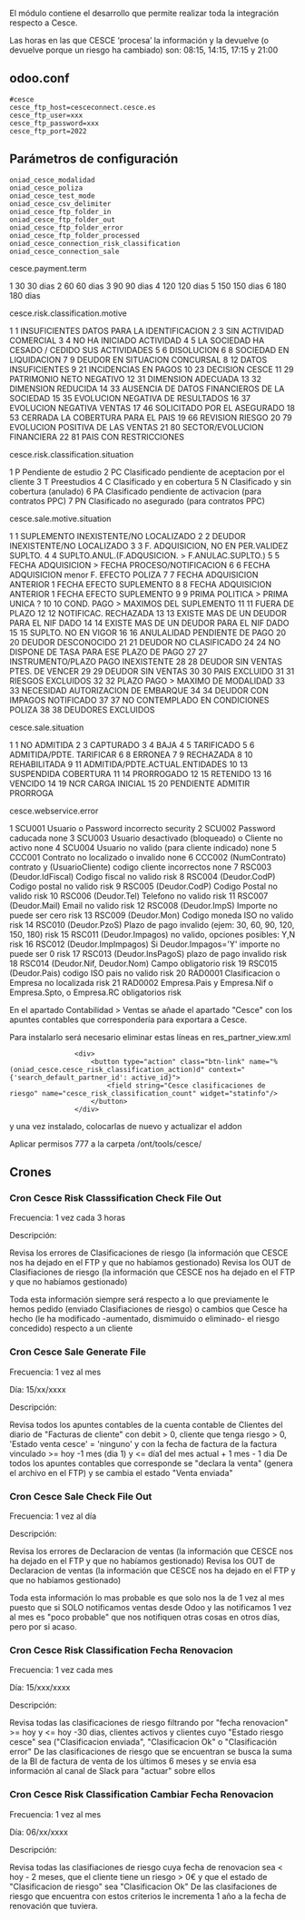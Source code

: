 El módulo contiene el desarrollo que permite realizar toda la integración respecto a Cesce.

Las horas en las que CESCE ‘procesa’ la información y la devuelve (o devuelve porque un riesgo ha cambiado) son: 08:15, 14:15, 17:15 y 21:00

## odoo.conf
```
#cesce
cesce_ftp_host=cesceconnect.cesce.es
cesce_ftp_user=xxx
cesce_ftp_password=xxx
cesce_ftp_port=2022
``` 

## Parámetros de configuración
```
oniad_cesce_modalidad
oniad_cesce_poliza
oniad_cesce_test_mode
oniad_cesce_csv_delimiter
oniad_cesce_ftp_folder_in        
oniad_cesce_ftp_folder_out                
oniad_cesce_ftp_folder_error        
oniad_cesce_ftp_folder_processed        
oniad_cesce_connection_risk_classification        
oniad_cesce_connection_sale
``` 

cesce.payment.term

<record id="cesce_payment_term_data_1" model="cesce.payment.term">
<field name="id">1</field>
<field name="code">30</field>
<field name="name">30 dias</field>
</record>
<record id="cesce_payment_term_data_2" model="cesce.payment.term">
<field name="id">2</field>
<field name="code">60</field>
<field name="name">60 dias</field>
</record>
<record id="cesce_payment_term_data_3" model="cesce.payment.term">
<field name="id">3</field>
<field name="code">90</field>
<field name="name">90 dias</field>
</record>
<record id="cesce_payment_term_data_4" model="cesce.payment.term">
<field name="id">4</field>
<field name="code">120</field>
<field name="name">120 dias</field>
</record>
<record id="cesce_payment_term_data_5" model="cesce.payment.term">
<field name="id">5</field>
<field name="code">150</field>
<field name="name">150 dias</field>
</record>
<record id="cesce_payment_term_data_6" model="cesce.payment.term">
<field name="id">6</field>
<field name="code">180</field>
<field name="name">180 dias</field>
</record>
 

cesce.risk.classification.motive

<record id="cesce_risk_classification_motive_data_1" model="cesce.risk.classification.motive">
<field name="id">1</field>
<field name="code">1</field>
<field name="name">INSUFICIENTES DATOS PARA LA IDENTIFICACION</field>
</record>
<record id="cesce_risk_classification_motive_data_2" model="cesce.risk.classification.motive">
<field name="id">2</field>
<field name="code">3</field>
<field name="name">SIN ACTIVIDAD COMERCIAL</field>
</record>
<record id="cesce_risk_classification_motive_data_3" model="cesce.risk.classification.motive">
<field name="id">3</field>
<field name="code">4</field>
<field name="name">NO HA INICIADO ACTIVIDAD</field>
</record>
<record id="cesce_risk_classification_motive_data_4" model="cesce.risk.classification.motive">
<field name="id">4</field>
<field name="code">5</field>
<field name="name">LA SOCIEDAD HA CESADO / CEDIDO SUS ACTIVIDADES</field>
</record>
<record id="cesce_risk_classification_motive_data_5" model="cesce.risk.classification.motive">
<field name="id">5</field>
<field name="code">6</field>
<field name="name">DISOLUCION</field>
</record>
<record id="cesce_risk_classification_motive_data_6" model="cesce.risk.classification.motive">
<field name="id">6</field>
<field name="code">8</field>
<field name="name">SOCIEDAD EN LIQUIDACION</field>
</record>
<record id="cesce_risk_classification_motive_data_7" model="cesce.risk.classification.motive">
<field name="id">7</field>
<field name="code">9</field>
<field name="name">DEUDOR EN SITUACION CONCURSAL</field>
</record>
<record id="cesce_risk_classification_motive_data_8" model="cesce.risk.classification.motive">
<field name="id">8</field>
<field name="code">12</field>
<field name="name">DATOS INSUFICIENTES</field>
</record>
<record id="cesce_risk_classification_motive_data_9" model="cesce.risk.classification.motive">
<field name="id">9</field>
<field name="code">21</field>
<field name="name">INCIDENCIAS EN PAGOS</field>
</record>
<record id="cesce_risk_classification_motive_data_10" model="cesce.risk.classification.motive">
<field name="id">10</field>
<field name="code">23</field>
<field name="name">DECISION CESCE</field>
</record>
<record id="cesce_risk_classification_motive_data_11" model="cesce.risk.classification.motive">
<field name="id">11</field>
<field name="code">29</field>
<field name="name">PATRIMONIO NETO NEGATIVO</field>
</record>
<record id="cesce_risk_classification_motive_data_12" model="cesce.risk.classification.motive">
<field name="id">12</field>
<field name="code">31</field>
<field name="name">DIMENSION ADECUADA</field>
</record>
<record id="cesce_risk_classification_motive_data_13" model="cesce.risk.classification.motive">
<field name="id">13</field>
<field name="code">32</field>
<field name="name">DIMENSION REDUCIDA</field>
</record>
<record id="cesce_risk_classification_motive_data_14" model="cesce.risk.classification.motive">
<field name="id">14</field>
<field name="code">33</field>
<field name="name">AUSENCIA DE DATOS FINANCIEROS DE LA SOCIEDAD</field>
</record>
<record id="cesce_risk_classification_motive_data_15" model="cesce.risk.classification.motive">
<field name="id">15</field>
<field name="code">35</field>
<field name="name">EVOLUCION NEGATIVA DE RESULTADOS</field>
</record>
<record id="cesce_risk_classification_motive_data_16" model="cesce.risk.classification.motive">
<field name="id">16</field>
<field name="code">37</field>
<field name="name">EVOLUCION NEGATIVA VENTAS</field>
</record>
<record id="cesce_risk_classification_motive_data_17" model="cesce.risk.classification.motive">
<field name="id">17</field>
<field name="code">46</field>
<field name="name">SOLICITADO POR EL ASEGURADO</field>
</record>
<record id="cesce_risk_classification_motive_data_18" model="cesce.risk.classification.motive">
<field name="id">18</field>
<field name="code">53</field>
<field name="name">CERRADA LA COBERTURA PARA EL PAIS</field>
</record>
<record id="cesce_risk_classification_motive_data_19" model="cesce.risk.classification.motive">
<field name="id">19</field>
<field name="code">66</field>
<field name="name">REVISION RIESGO</field>
</record>
<record id="cesce_risk_classification_motive_data_20" model="cesce.risk.classification.motive">
<field name="id">20</field>
<field name="code">79</field>
<field name="name">EVOLUCION POSITIVA DE LAS VENTAS</field>
</record>
<record id="cesce_risk_classification_motive_data_21" model="cesce.risk.classification.motive">
<field name="id">21</field>
<field name="code">80</field>
<field name="name">SECTOR/EVOLUCION FINANCIERA</field>
</record>
<record id="cesce_risk_classification_motive_data_22" model="cesce.risk.classification.motive">
<field name="id">22</field>
<field name="code">81</field>
<field name="name">PAIS CON RESTRICCIONES</field>
</record>
 

cesce.risk.classification.situation

<record id="cesce_risk_classification_situation_data_1" model="cesce.risk.classification.situation">
<field name="id">1</field>
<field name="code">P</field>
<field name="name">Pendiente de estudio</field>
</record>
<record id="cesce_risk_classification_situation_data_2" model="cesce.risk.classification.situation">
<field name="id">2</field>
<field name="code">PC</field>
<field name="name">Clasificado pendiente de aceptacion por el cliente</field>
</record>
<record id="cesce_risk_classification_situation_data_3" model="cesce.risk.classification.situation">
<field name="id">3</field>
<field name="code">T</field>
<field name="name">Preestudios</field>
</record>
<record id="cesce_risk_classification_situation_data_4" model="cesce.risk.classification.situation">
<field name="id">4</field>
<field name="code">C</field>
<field name="name">Clasificado y en cobertura</field>
</record>
<record id="cesce_risk_classification_situation_data_5" model="cesce.risk.classification.situation">
<field name="id">5</field>
<field name="code">N</field>
<field name="name">Clasificado y sin cobertura (anulado)</field>
</record>
<record id="cesce_risk_classification_situation_data_6" model="cesce.risk.classification.situation">
<field name="id">6</field>
<field name="code">PA</field>
<field name="name">Clasificado pendiente de activacion (para contratos PPC)</field>
</record>
<record id="cesce_risk_classification_situation_data_7" model="cesce.risk.classification.situation">
<field name="id">7</field>
<field name="code">PN</field>
<field name="name">Clasificado no asegurado (para contratos PPC)</field>
</record>
 

cesce.sale.motive.situation

<record id="cesce_sale_motive_situation_data_1" model="cesce.sale.motive.situation">
<field name="id">1</field>
<field name="code">1</field>
<field name="name">SUPLEMENTO INEXISTENTE/NO LOCALIZADO</field>
</record>
<record id="cesce_sale_motive_situation_data_2" model="cesce.sale.motive.situation">
<field name="id">2</field>
<field name="code">2</field>
<field name="name">DEUDOR INEXISTENTE/NO LOCALIZADO</field>
</record>
<record id="cesce_sale_motive_situation_data_3" model="cesce.sale.motive.situation">
<field name="id">3</field>
<field name="code">3</field>
<field name="name">F. ADQUISICION, NO EN PER.VALIDEZ SUPLTO.</field>
</record>
<record id="cesce_sale_motive_situation_data_4" model="cesce.sale.motive.situation">
<field name="id">4</field>
<field name="code">4</field>
<field name="name">SUPLTO.ANUL.(F.ADQUSICION. > F.ANULAC.SUPLTO.)</field>
</record>
<record id="cesce_sale_motive_situation_data_5" model="cesce.sale.motive.situation">
<field name="id">5</field>
<field name="code">5</field>
<field name="name">FECHA ADQUISICION > FECHA PROCESO/NOTIFICACION</field>
</record>
<record id="cesce_sale_motive_situation_data_6" model="cesce.sale.motive.situation">
<field name="id">6</field>
<field name="code">6</field>
<field name="name">FECHA ADQUISICION menor F. EFECTO POLIZA</field>
</record>
<record id="cesce_sale_motive_situation_data_7" model="cesce.sale.motive.situation">
<field name="id">7</field>
<field name="code">7</field>
<field name="name">FECHA ADQUISICION ANTERIOR 1 FECHA EFECTO SUPLEMENTO</field>
</record>
<record id="cesce_sale_motive_situation_data_8" model="cesce.sale.motive.situation">
<field name="id">8</field>
<field name="code">8</field>
<field name="name">FECHA ADQUISICION ANTERIOR 1 FECHA EFECTO SUPLEMENTO</field>
</record>
<record id="cesce_sale_motive_situation_data_9" model="cesce.sale.motive.situation">
<field name="id">9</field>
<field name="code">9</field>
<field name="name">PRIMA POLITICA > PRIMA UNICA ?</field>
</record>
<record id="cesce_sale_motive_situation_data_10" model="cesce.sale.motive.situation">
<field name="id">10</field>
<field name="code">10</field>
<field name="name">COND. PAGO > MAXIMOS DEL SUPLEMENTO</field>
</record>
<record id="cesce_sale_motive_situation_data_11" model="cesce.sale.motive.situation">
<field name="id">11</field>
<field name="code">11</field>
<field name="name">FUERA DE PLAZO</field>
</record>
<record id="cesce_sale_motive_situation_data_12" model="cesce.sale.motive.situation">
<field name="id">12</field>
<field name="code">12</field>
<field name="name">NOTIFICAC. RECHAZADA</field>
</record>
<record id="cesce_sale_motive_situation_data_13" model="cesce.sale.motive.situation">
<field name="id">13</field>
<field name="code">13</field>
<field name="name">EXISTE MAS DE UN DEUDOR PARA EL NIF DADO</field>
</record>
<record id="cesce_sale_motive_situation_data_14" model="cesce.sale.motive.situation">
<field name="id">14</field>
<field name="code">14</field>
<field name="name">EXISTE MAS DE UN DEUDOR PARA EL NIF DADO</field>
</record>
<record id="cesce_sale_motive_situation_data_15" model="cesce.sale.motive.situation">
<field name="id">15</field>
<field name="code">15</field>
<field name="name">SUPLTO. NO EN VIGOR</field>
</record>
<record id="cesce_sale_motive_situation_data_16" model="cesce.sale.motive.situation">
<field name="id">16</field>
<field name="code">16</field>
<field name="name">ANULALIDAD PENDIENTE DE PAGO</field>
</record>
<record id="cesce_sale_motive_situation_data_20" model="cesce.sale.motive.situation">
<field name="id">20</field>
<field name="code">20</field>
<field name="name">DEUDOR DESCONOCIDO</field>
</record>
<record id="cesce_sale_motive_situation_data_21" model="cesce.sale.motive.situation">
<field name="id">21</field>
<field name="code">21</field>
<field name="name">DEUDOR NO CLASIFICADO</field>
</record>
<record id="cesce_sale_motive_situation_data_24" model="cesce.sale.motive.situation">
<field name="id">24</field>
<field name="code">24</field>
<field name="name">NO DISPONE DE TASA PARA ESE PLAZO DE PAGO</field>
</record>
<record id="cesce_sale_motive_situation_data_27" model="cesce.sale.motive.situation">
<field name="id">27</field>
<field name="code">27</field>
<field name="name">INSTRUMENTO/PLAZO PAGO INEXISTENTE</field>
</record>
<record id="cesce_sale_motive_situation_data_28" model="cesce.sale.motive.situation">
<field name="id">28</field>
<field name="code">28</field>
<field name="name">DEUDOR SIN VENTAS PTES. DE VENCER</field>
</record>
<record id="cesce_sale_motive_situation_data_29" model="cesce.sale.motive.situation">
<field name="id">29</field>
<field name="code">29</field>
<field name="name">DEUDOR SIN VENTAS</field>
</record>
<record id="cesce_sale_motive_situation_data_30" model="cesce.sale.motive.situation">
<field name="id">30</field>
<field name="code">30</field>
<field name="name">PAIS EXCLUIDO</field>
</record>
<record id="cesce_sale_motive_situation_data_31" model="cesce.sale.motive.situation">
<field name="id">31</field>
<field name="code">31</field>
<field name="name">RIESGOS EXCLUIDOS</field>
</record>
<record id="cesce_sale_motive_situation_data_32" model="cesce.sale.motive.situation">
<field name="id">32</field>
<field name="code">32</field>
<field name="name">PLAZO PAGO > MAXIMO DE MODALIDAD</field>
</record>
<record id="cesce_sale_motive_situation_data_33" model="cesce.sale.motive.situation">
<field name="id">33</field>
<field name="code">33</field>
<field name="name">NECESIDAD AUTORIZACION DE EMBARQUE</field>
</record>
<record id="cesce_sale_motive_situation_data_34" model="cesce.sale.motive.situation">
<field name="id">34</field>
<field name="code">34</field>
<field name="name">DEUDOR CON IMPAGOS NOTIFICADO</field>
</record>
<record id="cesce_sale_motive_situation_data_37" model="cesce.sale.motive.situation">
<field name="id">37</field>
<field name="code">37</field>
<field name="name">NO CONTEMPLADO EN CONDICIONES POLIZA</field>
</record>
<record id="cesce_sale_motive_situation_data_38" model="cesce.sale.motive.situation">
<field name="id">38</field>
<field name="code">38</field>
<field name="name">DEUDORES EXCLUIDOS</field>
</record>
 

cesce.sale.situation

<record id="cesce_sale_situation_data_1" model="cesce.sale.situation">
<field name="id">1</field>
<field name="code">1</field>
<field name="name">NO ADMITIDA</field>
</record>
<record id="cesce_sale_situation_data_2" model="cesce.sale.situation">
<field name="id">2</field>
<field name="code">3</field>
<field name="name">CAPTURADO</field>
</record>
<record id="cesce_sale_situation_data_3" model="cesce.sale.situation">
<field name="id">3</field>
<field name="code">4</field>
<field name="name">BAJA</field>
</record>
<record id="cesce_sale_situation_data_4" model="cesce.sale.situation">
<field name="id">4</field>
<field name="code">5</field>
<field name="name">TARIFICADO</field>
</record>
<record id="cesce_sale_situation_data_5" model="cesce.sale.situation">
<field name="id">5</field>
<field name="code">6</field>
<field name="name">ADMITIDA/PDTE. TARIFICAR</field>
</record>
<record id="cesce_sale_situation_data_6" model="cesce.sale.situation">
<field name="id">6</field>
<field name="code">8</field>
<field name="name">ERRONEA</field>
</record>
<record id="cesce_sale_situation_data_7" model="cesce.sale.situation">
<field name="id">7</field>
<field name="code">9</field>
<field name="name">RECHAZADA</field>
</record>
<record id="cesce_sale_situation_data_8" model="cesce.sale.situation">
<field name="id">8</field>
<field name="code">10</field>
<field name="name">REHABILITADA</field>
</record>
<record id="cesce_sale_situation_data_9" model="cesce.sale.situation">
<field name="id">9</field>
<field name="code">11</field>
<field name="name">ADMITIDA/PDTE.ACTUAL.ENTIDADES</field>
</record>
<record id="cesce_sale_situation_data_10" model="cesce.sale.situation">
<field name="id">10</field>
<field name="code">13</field>
<field name="name">SUSPENDIDA COBERTURA</field>
</record>
<record id="cesce_sale_situation_data_11" model="cesce.sale.situation">
<field name="id">11</field>
<field name="code">14</field>
<field name="name">PRORROGADO</field>
</record>
<record id="cesce_sale_situation_data_12" model="cesce.sale.situation">
<field name="id">12</field>
<field name="code">15</field>
<field name="name">RETENIDO</field>
</record>
<record id="cesce_sale_situation_data_13" model="cesce.sale.situation">
<field name="id">13</field>
<field name="code">16</field>
<field name="name">VENCIDO</field>
</record>
<record id="cesce_sale_situation_data_14" model="cesce.sale.situation">
<field name="id">14</field>
<field name="code">19</field>
<field name="name">NCR CARGA INICIAL</field>
</record>
<record id="cesce_sale_situation_data_15" model="cesce.sale.situation">
<field name="id">15</field>
<field name="code">20</field>
<field name="name">PENDIENTE ADMITIR PRORROGA</field>
</record>
 

cesce.webservice.error

<record id="cesce_webservice_error_data_1" model="cesce.webservice.error">
<field name="id">1</field>
<field name="code">SCU001</field>
<field name="name">Usuario o Password incorrecto</field>
<field name="area">security</field>
</record>
<record id="cesce_webservice_error_data_2" model="cesce.webservice.error">
<field name="id">2</field>
<field name="code">SCU002</field>
<field name="name">Password caducada</field>
<field name="area">none</field>
</record>
<record id="cesce_webservice_error_data_3" model="cesce.webservice.error">
<field name="id">3</field>
<field name="code">SCU003</field>
<field name="name">Usuario desactivado (bloqueado) o Cliente no activo</field>
<field name="area">none</field>
</record>
<record id="cesce_webservice_error_data_4" model="cesce.webservice.error">
<field name="id">4</field>
<field name="code">SCU004</field>
<field name="name">Usuario no valido (para cliente indicado)</field>
<field name="area">none</field>
</record>
<record id="cesce_webservice_error_data_5" model="cesce.webservice.error">
<field name="id">5</field>
<field name="code">CCC001</field>
<field name="name">Contrato no localizado o invalido</field>
<field name="area">none</field>
</record>
<record id="cesce_webservice_error_data_6" model="cesce.webservice.error">
<field name="id">6</field>
<field name="code">CCC002</field>
<field name="name">(NumContrato) contrato y (UsuarioCliente) codigo cliente incorrectos</field>
<field name="area">none</field>
</record>
<record id="cesce_webservice_error_data_7" model="cesce.webservice.error">
<field name="id">7</field>
<field name="code">RSC003</field>
<field name="name">(Deudor.IdFiscal) Codigo fiscal no valido</field>
<field name="area">risk</field>
</record>
<record id="cesce_webservice_error_data_8" model="cesce.webservice.error">
<field name="id">8</field>
<field name="code">RSC004</field>
<field name="name">(Deudor.CodP) Codigo postal no valido</field>
<field name="area">risk</field>
</record>
<record id="cesce_webservice_error_data_9" model="cesce.webservice.error">
<field name="id">9</field>
<field name="code">RSC005</field>
<field name="name">(Deudor.CodP) Codigo Postal no valido</field>
<field name="area">risk</field>
</record>
<record id="cesce_webservice_error_data_10" model="cesce.webservice.error">
<field name="id">10</field>
<field name="code">RSC006</field>
<field name="name">(Deudor.Tel) Telefono no valido</field>
<field name="area">risk</field>
</record>
<record id="cesce_webservice_error_data_11" model="cesce.webservice.error">
<field name="id">11</field>
<field name="code">RSC007</field>
<field name="name">(Deudor.Mail) Email no valido</field>
<field name="area">risk</field>
</record>
<record id="cesce_webservice_error_data_12" model="cesce.webservice.error">
<field name="id">12</field>
<field name="code">RSC008</field>
<field name="name">(Deudor.ImpS) Importe no puede ser cero</field>
<field name="area">risk</field>
</record>
<record id="cesce_webservice_error_data_13" model="cesce.webservice.error">
<field name="id">13</field>
<field name="code">RSC009</field>
<field name="name">(Deudor.Mon) Codigo moneda ISO no valido</field>
<field name="area">risk</field>
</record>
<record id="cesce_webservice_error_data_14" model="cesce.webservice.error">
<field name="id">14</field>
<field name="code">RSC010</field>
<field name="name">(Deudor.PzoS) Plazo de pago invalido (ejem: 30, 60, 90, 120, 150, 180)</field>
<field name="area">risk</field>
</record>
<record id="cesce_webservice_error_data_15" model="cesce.webservice.error">
<field name="id">15</field>
<field name="code">RSC011</field>
<field name="name">(Deudor.Impagos) no valido, opciones posibles: Y,N</field>
<field name="area">risk</field>
</record>
<record id="cesce_webservice_error_data_16" model="cesce.webservice.error">
<field name="id">16</field>
<field name="code">RSC012</field>
<field name="name">(Deudor.ImpImpagos) Si Deudor.Impagos='Y' importe no puede ser 0</field>
<field name="area">risk</field>
</record>
<record id="cesce_webservice_error_data_17" model="cesce.webservice.error">
<field name="id">17</field>
<field name="code">RSC013</field>
<field name="name">(Deudor.InsPagoS) plazo de pago invalido</field>
<field name="area">risk</field>
</record>
<record id="cesce_webservice_error_data_18" model="cesce.webservice.error">
<field name="id">18</field>
<field name="code">RSC014</field>
<field name="name">(Deudor.Nif, Deudor.Nom) Campo obligatorio</field>
<field name="area">risk</field>
</record>
<record id="cesce_webservice_error_data_19" model="cesce.webservice.error">
<field name="id">19</field>
<field name="code">RSC015</field>
<field name="name">(Deudor.Pais) codigo ISO pais no valido</field>
<field name="area">risk</field>
</record>
<record id="cesce_webservice_error_data_20" model="cesce.webservice.error">
<field name="id">20</field>
<field name="code">RAD0001</field>
<field name="name">Clasificacion o Empresa no localizada</field>
<field name="area">risk</field>
</record>
<record id="cesce_webservice_error_data_21" model="cesce.webservice.error">
<field name="id">21</field>
<field name="code">RAD0002</field>
<field name="name">Empresa.Pais y Empresa.Nif o Empresa.Spto, o Empresa.RC obligatorios</field>
<field name="area">risk</field>
</record>


En el apartado Contabilidad > Ventas se añade el apartado "Cesce" con los apuntes contables que correspondería para exportara a Cesce.

Para instalarlo será necesario eliminar estas líneas en res_partner_view.xml
```
                <div>
                    <button type="action" class="btn-link" name="%(oniad_cesce.cesce_risk_classification_action)d" context="{'search_default_partner_id': active_id}">
                        <field string="Cesce clasificaciones de riesgo" name="cesce_risk_classification_count" widget="statinfo"/>
                    </button>
                </div>
```                
y una vez instalado, colocarlas de nuevo y actualizar el addon

 
Aplicar permisos 777 a la carpeta /ont/tools/cesce/

## Crones

### Cron Cesce Risk Classsification Check File Out 
Frecuencia: 1 vez cada 3 horas

Descripción:

Revisa los errores de Clasificaciones de riesgo (la información que CESCE nos ha dejado en el FTP y que no habíamos gestionado)
Revisa los OUT de Clasifiaciones de riesgo (la información que CESCE nos ha dejado en el FTP y que no habíamos gestionado)

Toda esta información siempre será respecto a lo que previamente le hemos pedido (enviado Clasifiaciones de riesgo) o cambios que Cesce ha hecho (le ha modificado -aumentado, dismimuido o eliminado- el riesgo concedido) respecto a un cliente

### Cron Cesce Sale Generate File 
Frecuencia: 1 vez al mes

Día: 15/xx/xxxx

Descripción: 

Revisa todos los apuntes contables de la cuenta contable de Clientes del diario de "Facturas de cliente" con debit > 0, cliente que tenga riesgo > 0, 'Estado venta cesce' = 'ninguno' y con la fecha de factura de la factura vinculado >= hoy -1 mes (dia 1) y <= día1 del mes actual + 1 mes - 1 dia
De todos los apuntes contables que corresponde se "declara la venta" (genera el archivo en el FTP) y se cambia el estado "Venta enviada"

### Cron Cesce Sale Check File Out 
Frecuencia: 1 vez al día

Descripción:

Revisa los errores de Declaracion de ventas (la información que CESCE nos ha dejado en el FTP y que no habíamos gestionado)
Revisa los OUT de Declaracion de ventas (la información que CESCE nos ha dejado en el FTP y que no habíamos gestionado)

Toda esta información lo mas probable es que solo nos la de 1 vez al mes puesto que si SOLO notificamos ventas desde Odoo y las notificamos 1 vez al mes es "poco probable" que nos notifiquen otras cosas en otros días, pero por si acaso.

### Cron Cesce Risk Classification Fecha Renovacion 
Frecuencia: 1 vez cada mes

Día: 15/xxx/xxxx

Descripción:

Revisa todas las clasificaciones de riesgo filtrando por "fecha renovacion" >= hoy y <= hoy -30 dias, clientes activos y clientes cuyo "Estado riesgo cesce" sea ("Clasificacion enviada", "Clasificacion Ok" o "Clasificación error"
De las clasificaciones de riesgo que se encuentran se busca la suma de la BI de factura de venta de los últimos 6 meses y se envia esa información al canal de Slack para "actuar" sobre ellos

### Cron Cesce Risk Classification Cambiar Fecha Renovacion 
Frecuencia: 1 vez al mes

Día: 06/xx/xxxx

Descripción:

Revisa todas las clasifiaciones de riesgo cuya fecha de renovacion sea < hoy - 2 meses, que el cliente tiene un riesgo > 0€ y que el estado de "Clasificacion de riesgo" sea "Clasificacion Ok"
De las clasifaciones de riesgo que encuentra con estos criterios le incrementa 1 año a la fecha de renovación que tuviera.
